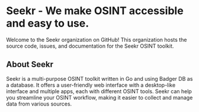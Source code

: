 # Seekr - We make OSINT accessible and easy to use.
Welcome to the Seekr organization on GitHub! This organization hosts the source code, issues, and documentation for the Seekr OSINT toolkit.

## About Seekr
Seekr is a multi-purpose OSINT toolkit written in Go and using Badger DB as a database. It offers a user-friendly web interface with a desktop-like interface and multiple apps, each with different OSINT tools. Seekr can help you streamline your OSINT workflow, making it easier to collect and manage data from various sources.
